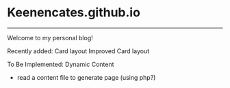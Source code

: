 # Keenencates.github.io
----------------------
Welcome to my personal blog!

Recently added:
Card layout
Improved Card layout

To Be Implemented:
Dynamic Content
  + read a content file to generate page (using php?)
